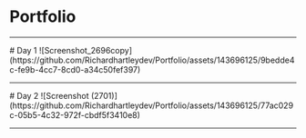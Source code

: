 # Portfolio
<hr>
# Day 1
![Screenshot_2696copy](https://github.com/Richardhartleydev/Portfolio/assets/143696125/9bedde4c-fe9b-4cc7-8cd0-a34c50fef397)
<hr>
# Day 2
![Screenshot (2701)](https://github.com/Richardhartleydev/Portfolio/assets/143696125/77ac029c-05b5-4c32-972f-cbdf5f3410e8)
<hr>

